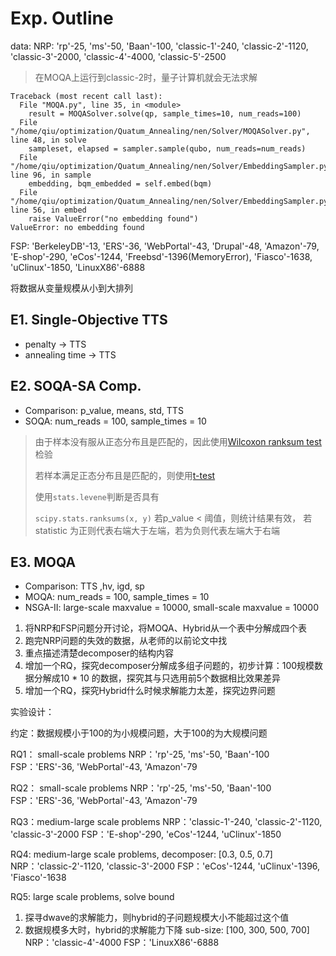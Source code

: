 # Exp. Outline

data: 
NRP: 'rp'-25, 'ms'-50, 'Baan'-100, 'classic-1'-240, 'classic-2'-1120, 'classic-3'-2000, 'classic-4'-4000, 'classic-5'-2500
> 在MOQA上运行到classic-2时，量子计算机就会无法求解
```
Traceback (most recent call last):
  File "MOQA.py", line 35, in <module>
    result = MOQASolver.solve(qp, sample_times=10, num_reads=100)
  File "/home/qiu/optimization/Quatum_Annealing/nen/Solver/MOQASolver.py", line 48, in solve
    sampleset, elapsed = sampler.sample(qubo, num_reads=num_reads)
  File "/home/qiu/optimization/Quatum_Annealing/nen/Solver/EmbeddingSampler.py", line 96, in sample
    embedding, bqm_embedded = self.embed(bqm)
  File "/home/qiu/optimization/Quatum_Annealing/nen/Solver/EmbeddingSampler.py", line 56, in embed
    raise ValueError("no embedding found")
ValueError: no embedding found
```

FSP: 'BerkeleyDB'-13, 'ERS'-36, 'WebPortal'-43, 'Drupal'-48, 'Amazon'-79, 'E-shop'-290, 'eCos'-1244, 'Freebsd'-1396(MemoryError), 
     'Fiasco'-1638, 'uClinux'-1850, 'LinuxX86'-6888

将数据从变量规模从小到大排列
     

## E1. Single-Objective TTS

* penalty -> TTS
* annealing time -> TTS

## E2. SOQA-SA Comp.

* Comparison: p_value, means, std, TTS
* SOQA: num_reads = 100, sample_times = 10
> 由于样本没有服从正态分布且是匹配的，因此使用[Wilcoxon ranksum test](https://docs.scipy.org/doc/scipy/reference/generated/scipy.stats.ranksums.html#scipy.stats.ranksums)检验
> 
> 若样本满足正态分布且是匹配的，则使用[t-test](https://docs.scipy.org/doc/scipy/reference/generated/scipy.stats.ttest_rel.html#scipy.stats.ttest_rel)
> 
> 使用``stats.levene``判断是否具有
> 
> ``scipy.stats.ranksums(x, y)``
> 若p_value < 阈值，则统计结果有效，
> 若statistic 为正则代表右端大于左端，若为负则代表左端大于右端

## E3. MOQA

* Comparison: TTS ,hv, igd, sp
* MOQA: num_reads = 100, sample_times = 10
* NSGA-II: large-scale maxvalue = 10000, small-scale maxvalue = 10000

1. 将NRP和FSP问题分开讨论，将MOQA、Hybrid从一个表中分解成四个表
2. 跑完NRP问题的失效的数据，从老师的以前论文中找
3. 重点描述清楚decomposer的结构内容
4. 增加一个RQ，探究decomposer分解成多组子问题的，初步计算：100规模数据分解成10 * 10 的数据，探究其与只选用前5个数据相比效果差异
5. 增加一个RQ，探究Hybrid什么时候求解能力太差，探究边界问题


实验设计：

约定：数据规模小于100的为小规模问题，大于100的为大规模问题

RQ1： small-scale problems
NRP：'rp'-25, 'ms'-50, 'Baan'-100
FSP：'ERS'-36, 'WebPortal'-43, 'Amazon'-79

RQ2： small-scale problems
NRP：'rp'-25, 'ms'-50, 'Baan'-100
FSP：'ERS'-36, 'WebPortal'-43, 'Amazon'-79

RQ3：medium-large scale problems
NRP：'classic-1'-240, 'classic-2'-1120, 'classic-3'-2000
FSP：'E-shop'-290, 'eCos'-1244, 'uClinux'-1850

RQ4: medium-large scale problems, decomposer: [0.3, 0.5, 0.7]
NRP：'classic-2'-1120, 'classic-3'-2000
FSP：'eCos'-1244, 'uClinux'-1396, 'Fiasco'-1638

RQ5: large scale problems, solve bound
1. 探寻dwave的求解能力，则hybrid的子问题规模大小不能超过这个值
2. 数据规模多大时，hybrid的求解能力下降
sub-size: [100, 300, 500, 700]
NRP：'classic-4'-4000
FSP：'LinuxX86'-6888

